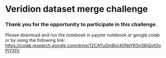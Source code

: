 # Veridion dataset merge challenge

### Thank you for the opportunity to participate in this challenge. 

Please download and run the notebook in jupyter notebook or google colab or by using the following link: https://colab.research.google.com/drive/12CAYuGmBor40NeYKSn56jQvtOoPiYXfV